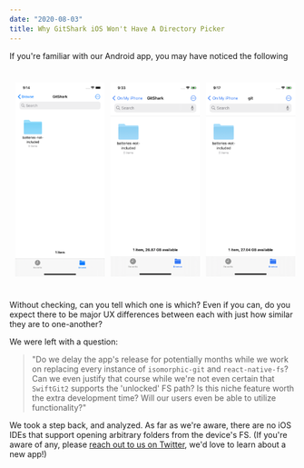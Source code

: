 ```yaml
---
date: "2020-08-03"
title: Why GitShark iOS Won't Have A Directory Picker
---
```


If you're familiar with our Android app, you may have noticed the following 




<div style="display: flex;">

<div style="width:300px;padding:10px 0 10px 10px;">

![File provider subfolder view](./ios_sidebar_in_folder.png)

</div>

<div style="width:300px;padding:10px 0 10px 10px;">

![Dedicated app folder subfolder view](./ios_gitshark_in_folder.png)

</div>

<div style="width:300px;padding:10px 0 10px 10px;">

![Free range folder subfolder view](./iphone_git_folder.png)

</div>

</div>


Without checking, can you tell which one is which? Even if you can, do you expect there to be major UX differences between each with just how similar they are to one-another?





We were left with a question:

>"Do we delay the app's release for potentially months while we work on replacing every instance of `isomorphic-git` and `react-native-fs`? Can we even justify that course while we're not even certain that `SwiftGit2` supports the 'unlocked' FS path? Is this niche feature worth the extra development time? Will our users even be able to utilize functionality?"

We took a step back, and analyzed. As far as we're aware, there are no iOS IDEs that support opening arbitrary folders from the device's FS. (If you're aware of any, please [reach out to us on Twitter](https://twitter.com/oceanbit_dev), we'd love to learn about a new app!)

